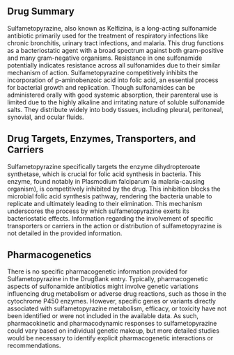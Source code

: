 ## Drug Summary
Sulfametopyrazine, also known as Kelfizina, is a long-acting sulfonamide antibiotic primarily used for the treatment of respiratory infections like chronic bronchitis, urinary tract infections, and malaria. This drug functions as a bacteriostatic agent with a broad spectrum against both gram-positive and many gram-negative organisms. Resistance in one sulfonamide potentially indicates resistance across all sulfonamides due to their similar mechanism of action. Sulfametopyrazine competitively inhibits the incorporation of p-aminobenzoic acid into folic acid, an essential process for bacterial growth and replication. Though sulfonamides can be administered orally with good systemic absorption, their parenteral use is limited due to the highly alkaline and irritating nature of soluble sulfonamide salts. They distribute widely into body tissues, including pleural, peritoneal, synovial, and ocular fluids.

## Drug Targets, Enzymes, Transporters, and Carriers
Sulfametopyrazine specifically targets the enzyme dihydropteroate synthetase, which is crucial for folic acid synthesis in bacteria. This enzyme, found notably in Plasmodium falciparum (a malaria-causing organism), is competitively inhibited by the drug. This inhibition blocks the microbial folic acid synthesis pathway, rendering the bacteria unable to replicate and ultimately leading to their elimination. This mechanism underscores the process by which sulfametopyrazine exerts its bacteriostatic effects. Information regarding the involvement of specific transporters or carriers in the action or distribution of sulfametopyrazine is not detailed in the provided information.

## Pharmacogenetics
There is no specific pharmacogenetic information provided for Sulfametopyrazine in the DrugBank entry. Typically, pharmacogenetic aspects of sulfonamide antibiotics might involve genetic variations influencing drug metabolism or adverse drug reactions, such as those in the cytochrome P450 enzymes. However, specific genes or variants directly associated with sulfametopyrazine metabolism, efficacy, or toxicity have not been identified or were not included in the available data. As such, pharmacokinetic and pharmacodynamic responses to sulfametopyrazine could vary based on individual genetic makeup, but more detailed studies would be necessary to identify explicit pharmacogenetic interactions or recommendations.